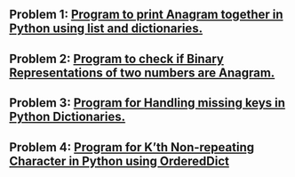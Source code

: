 ### <h2>Problem 1: <a href="https://github.com/Iamtripathisatyam/100_Days_Code_Challenge/blob/main/Day21/Anagram_Using_list_Dictionary.py">**Program to print Anagram together in Python using list and dictionaries.**</a></h2>
### <h2>Problem 2: <a href="https://github.com/Iamtripathisatyam/100_Days_Code_Challenge/blob/main/Day21/Binary_Representation_of_Two_Numbers_is_Anagram_or_not.py">**Program to check if Binary Representations of two numbers are Anagram.**</a></h2>
### <h2>Problem 3: <a href="https://github.com/Iamtripathisatyam/100_Days_Code_Challenge/blob/main/Day21/Handling_Missing_Keys_in_Dictionary.py">**Program for Handling missing keys in Python Dictionaries.**</a></h2>
### <h2>Problem 4: <a href="https://github.com/Iamtripathisatyam/100_Days_Code_Challenge/blob/main/Day21/Kth_Non_Repeating_Character.py">**Program for K’th Non-repeating Character in Python using OrderedDict**</a></h2>
